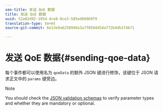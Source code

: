 ```yaml
---
seo-title: 发送 QoE 数据
title: 发送 QoE 数据
uuid: 52a02d92-195d-4ce8-8ce3-585ed68969f9
translation-type: tm+mt
source-git-commit: 6e13e9a6250949a3a7f059445da772b4db1fdb71

---
```



# 发送 QoE 数据{#sending-qoe-data}

每个事件都可以使用名为 `qoeData` 的额外 JSON 键进行修饰，该键位于 JSON 请求正文中的 `params` 键旁边。

>[!NOTE]
>
>You should check the [JSON validation schemas](../../media-collection-api/mc-api-impl/mc-api-validate-reqs.md) to verify parameter types and whether they are mandatory or optional.

